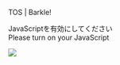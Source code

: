 TOS | Barkle!

JavaScriptを有効にしてください  
Please turn on your JavaScript

![](/static-assets/splash.png?1731221739308)